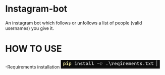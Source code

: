 # Instagram-bot
An instagram bot which follows or unfollows a list of people (valid usernames) you give it.


# HOW TO USE #

-Requirements installation
![](images/requirements.png)

